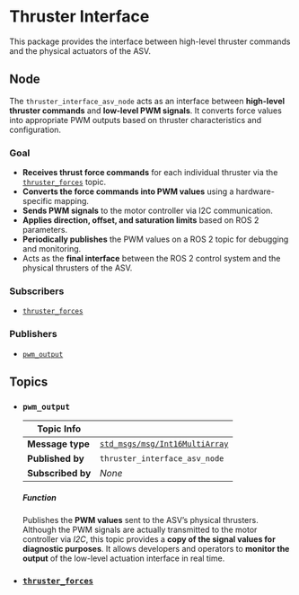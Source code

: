# Thruster Interface

This package provides the interface between high-level thruster commands and the physical actuators of the ASV.

## Node

The `thruster_interface_asv_node` acts as an interface between **high-level thruster commands** and **low-level PWM signals**.
It converts force values into appropriate PWM outputs based on thruster characteristics and configuration.

### Goal

- **Receives thrust force commands** for each individual thruster via the [`thruster_forces`](../thrust_allocator_asv/README.md#thruster_forces) topic.
- **Converts the force commands into PWM values** using a hardware-specific mapping.
- **Sends PWM signals** to the motor controller via I2C communication.
- **Applies direction, offset, and saturation limits** based on ROS 2 parameters.
- **Periodically publishes** the PWM values on a ROS 2 topic for debugging and monitoring.
- Acts as the **final interface** between the ROS 2 control system and the physical thrusters of the ASV.

### Subscribers

- [`thruster_forces`](../thrust_allocator_asv/README.md#thruster_forces)

### Publishers

- [`pwm_output`](#pwm_output)

## Topics

- ### `pwm_output`

  | Topic Info         |                                  |
  |--------------------|----------------------------------|
  | **Message type**   | [`std_msgs/msg/Int16MultiArray`](https://docs.ros2.org/foxy/api/std_msgs/msg/Int16MultiArray.html) |
  | **Published by**   | `thruster_interface_asv_node` |
  | **Subscribed by**  | *None* |

  ##### Function

  Publishes the **PWM values** sent to the ASV’s physical thrusters.
  Although the PWM signals are actually transmitted to the motor controller via *I2C*, this topic provides a **copy of the signal values for diagnostic purposes**.
  It allows developers and operators to **monitor the output** of the low-level actuation interface in real time.

- ### [`thruster_forces`](../thrust_allocator_asv/README.md#thruster_forces)
